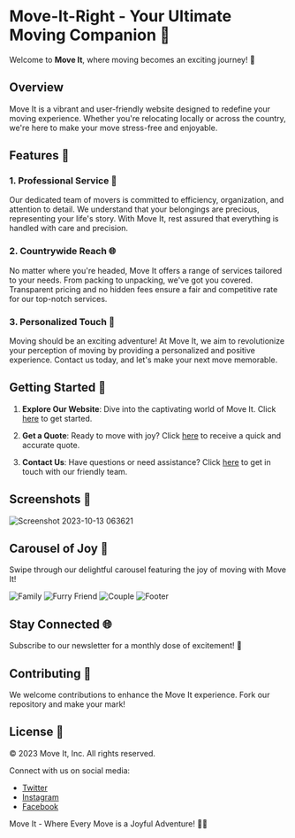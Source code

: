 # Move-It-Right - Your Ultimate Moving Companion 🚚

Welcome to **Move It**, where moving becomes an exciting journey! 🌟

## Overview

Move It is a vibrant and user-friendly website designed to redefine your moving experience. Whether you're relocating locally or across the country, we're here to make your move stress-free and enjoyable.

## Features 🚀

### 1. **Professional Service** 💼

Our dedicated team of movers is committed to efficiency, organization, and attention to detail. We understand that your belongings are precious, representing your life's story. With Move It, rest assured that everything is handled with care and precision.

### 2. **Countrywide Reach** 🌐

No matter where you're headed, Move It offers a range of services tailored to your needs. From packing to unpacking, we've got you covered. Transparent pricing and no hidden fees ensure a fair and competitive rate for our top-notch services.

### 3. **Personalized Touch** 💖

Moving should be an exciting adventure! At Move It, we aim to revolutionize your perception of moving by providing a personalized and positive experience. Contact us today, and let's make your next move memorable.

## Getting Started 🚀

1. **Explore Our Website**: Dive into the captivating world of Move It. Click [here](#) to get started.

2. **Get a Quote**: Ready to move with joy? Click [here](#) to receive a quick and accurate quote.

3. **Contact Us**: Have questions or need assistance? Click [here](#) to get in touch with our friendly team.

## Screenshots 📸
![Screenshot 2023-10-13 063621](https://github.com/YawBoah/Move-It-Right/assets/126890146/52085b80-d5c4-4322-b88b-2fdd47ec5faa)

## Carousel of Joy 🎉
Swipe through our delightful carousel featuring the joy of moving with Move It!

![Family](https://github.com/YawBoah/Move-It-Right/assets/126890146/f3fc31da-4a66-4344-9723-b60e43aa31db)
![Furry Friend](https://github.com/YawBoah/Move-It-Right/assets/126890146/0a436fae-6f6e-49ab-bc03-78c8b65ee1d1)
![Couple](https://github.com/YawBoah/Move-It-Right/assets/126890146/4e55da17-8586-4265-901b-53b0c9d373e4)
![Footer](https://github.com/YawBoah/Move-It-Right/assets/126890146/2457a9a5-f857-4963-ae16-2421568930de)

## Stay Connected 🌐
Subscribe to our newsletter for a monthly dose of excitement! 🎉

## Contributing 🤝
We welcome contributions to enhance the Move It experience. Fork our repository and make your mark!

## License 📜
© 2023 Move It, Inc. All rights reserved.

Connect with us on social media:
- [Twitter](#)
- [Instagram](#)
- [Facebook](#)

Move It - Where Every Move is a Joyful Adventure! 🚚💨
